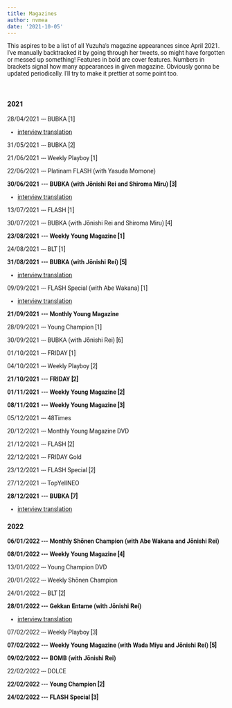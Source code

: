 ```yaml
---
title: Magazines
author: nvmea
date: '2021-10-05'
---
```


<style type="text/css">
  body{
  font-family: Roboto;
}
</style>

This aspires to be a list of all Yuzuha's magazine appearances since April 2021. I've manually backtracked it by going through her tweets, so might have forgotten or messed up something! Features in bold are cover features. Numbers in brackets signal how many appearances in given magazine. Obviously gonna be updated periodically. I'll try to make it prettier at some point too.

<br>

### 2021

28/04/2021 --- BUBKA \[1\]

-   [interview translation](https://stanyuzu.netlify.app/post/2021-04-27-bubka-may-interview-translation/)

31/05/2021 --- BUBKA \[2\]

21/06/2021 --- Weekly Playboy \[1\]

22/06/2021 --- Platinam FLASH (with Yasuda Momone)

**30/06/2021 --- BUBKA (with Jōnishi Rei and Shiroma Miru) \[3\]**

-   [interview translation](https://stanyuzu.netlify.app/post/2021-06-30-bubka-july-interview-translation-with-miru-and-rei/)

13/07/2021 --- FLASH \[1\]

30/07/2021 --- BUBKA (with Jōnishi Rei and Shiroma Miru) \[4\]

**23/08/2021 --- Weekly Young Magazine \[1\]**

24/08/2021 --- BLT \[1\]

**31/08/2021 --- BUBKA (with Jōnishi Rei) \[5\]**

-   [interview translation](https://stanyuzu.netlify.app/post/2021-09-02-bubka-september-interview-translation-with-rei/)

09/09/2021 --- FLASH Special (with Abe Wakana) \[1\]

-   [interview translation](https://stanyuzu.netlify.app/post/2021-09-10-flash-september-interview-translation-with-wakapon/)

**21/09/2021 --- Monthly Young Magazine**

28/09/2021 --- Young Champion \[1\]

30/09/2021 --- BUBKA (with Jōnishi Rei) \[6\]

01/10/2021 --- FRIDAY \[1\]

04/10/2021 --- Weekly Playboy \[2\]

**21/10/2021 --- FRIDAY \[2\]**

**01/11/2021 --- Weekly Young Magazine \[2\]**

**08/11/2021 --- Weekly Young Magazine \[3\]**

05/12/2021 --- 48Times

20/12/2021 --- Monthly Young Magazine DVD

21/12/2021 --- FLASH \[2\]

22/12/2021 --- FRIDAY Gold

23/12/2021 --- FLASH Special \[2\]

27/12/2021 --- TopYellNEO

**28/12/2021 --- BUBKA \[7\]**

-   [interview translation](https://stanyuzu.netlify.app/post/2021-12-28-bubka-december-interview-translation/)

### 2022

**06/01/2022 --- Monthly Shōnen Champion (with Abe Wakana and Jōnishi Rei)**

**08/01/2022 --- Weekly Young Magazine \[4\]**

13/01/2022 --- Young Champion DVD

20/01/2022 --- Weekly Shōnen Champion

24/01/2022 --- BLT \[2\]

**28/01/2022 --- Gekkan Entame (with Jōnishi Rei)**

-   [interview translation](https://stanyuzu.netlify.app/post/2022-01-31-gekkan-entame-january-interview-translation-with-rei/)

07/02/2022 --- Weekly Playboy \[3\]

**07/02/2022 --- Weekly Young Magazine (with Wada Miyu and Jōnishi Rei) \[5\]**

**09/02/2022 --- BOMB (with Jōnishi Rei)**

22/02/2022 --- DOLCE

**22/02/2022 --- Young Champion \[2\]**

**24/02/2022 --- FLASH Special \[3\]**

